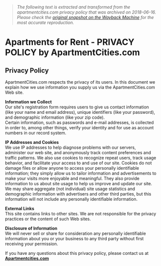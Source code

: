 > *The following text is extracted and transformed from the apartmentcities.com privacy policy that was archived on 2018-06-16. Please check the [original snapshot on the Wayback Machine](https://web.archive.org/web/20180616182223id_/http%3A//www.apartmentcities.com/privacy.asp) for the most accurate reproduction.*

# Apartments for Rent - PRIVACY POLICY by ApartmentCities.com

## **Privacy Policy**

  
ApartmentCities.com respects the privacy of its users. In this document we explain how we use information you supply us via the ApartmentCities.com Web site. 

**Information we Collect**  
Our site's registration form requires users to give us contact information (like your name and email address), unique identifiers (like your password), and demographic information (like your zip code).  
Certain information, such as passwords and e-mail addresses, is collected in order to, among other things, verify your identity and for use as account numbers in our record system.

**IP Addresses and Cookies**  
We use IP addresses to help diagnose problems with our servers, administer our web site, and anonymously track content preferences and traffic patterns. We also use cookies to recognize repeat users, track usage behavior, and facilitate your access to and use of our site. Cookies do not damage files or allow anyone to access your personally identifiable information; they simply allow us to tailor information and advertisements to make your visits more enjoyable and meaningful. They also provide information to us about site usage to help us improve and update our site. We may share aggregate (not individual) site usage statistics and demographic information with advertisers and other third parties, but this information will not include any personally identifiable information.

**External Links**  
This site contains links to other sites. We are not responsible for the privacy practices or the content of such Web sites.

**Disclosure of Information**  
We will never sell or share for consideration any personally identifiable information about you or your business to any third party without first receiving your permission.

If you have any questions about this privacy policy, please contact us at **[Apartmentcities.com](https://web.archive.org/contactUs.asp)**

